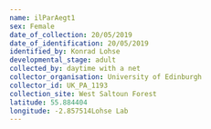 ```yaml
---
name: ilParAegt1
sex: Female
date_of_collection: 20/05/2019
date_of_identification: 20/05/2019
identified_by: Konrad Lohse
developmental_stage: adult
collected_by: daytime with a net
collector_organisation: University of Edinburgh
collector_id: UK_PA_1193
collection_site: West Saltoun Forest
latitude: 55.884404
longitude: -2.857514Lohse Lab
---
```

